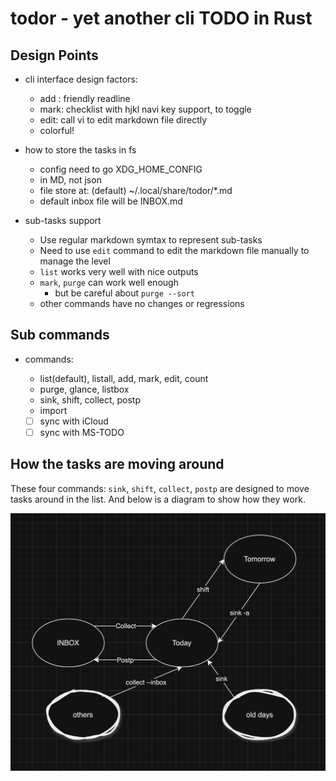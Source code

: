 # todor - yet another cli TODO in Rust

## Design Points

- cli interface design factors:
  - add : friendly readline
  - mark: checklist with hjkl navi key support, <space> to toggle
  - edit: call vi to edit markdown file directly
  - colorful!

- how to store the tasks in fs
  - config need to go XDG_HOME_CONFIG
  - in MD, not json
  - file store at: (default) ~/.local/share/todor/*.md
  - default inbox file will be INBOX.md

- sub-tasks support
  - Use regular markdown symtax to represent sub-tasks
  - Need to use `edit` command to edit the markdown file manually to manage the level
  - `list` works very well with nice outputs
  - `mark`, `purge` can work well enough
      - but be careful about `purge --sort`
  - other commands have no changes or regressions

## Sub commands

- commands: 
  - list(default), listall, add, mark, edit, count
  - purge, glance, listbox
  - sink, shift, collect, postp
  - import

  - [ ] sync with iCloud
  - [ ] sync with MS-TODO

## How the tasks are moving around

These four commands: `sink`, `shift`, `collect`, `postp` are designed to move tasks around in the list. And below is a diagram to show how they work.

![tasks-flow](./assets/tasks-flow.png)


